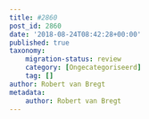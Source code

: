 ```yaml
---
title: #2860
post_id: 2860
date: '2018-08-24T08:42:28+00:00'
published: true
taxonomy:
    migration-status: review
    category: [Ongecategoriseerd]
    tag: []
author: Robert van Bregt
metadata:
    author: Robert van Bregt
---
```

